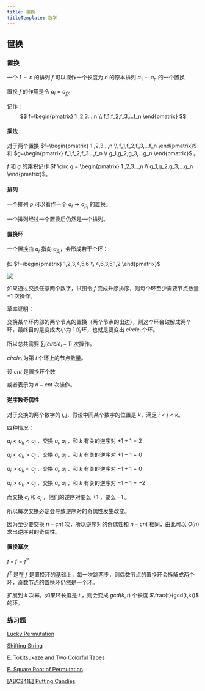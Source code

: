 ```yaml
---
title: 置换
titleTemplate: 数学
---
```


## 置换

### 置换

一个 $1\sim n$ 的排列 $f$ 可以视作一个长度为 $n$ 的原本排列 $a_1\sim a_n$ 的一个置换

置换 $f$ 的作用是令 $a_i=a_{f_i}$。

记作：
$$
f=\begin{pmatrix}
1 ,2,3…,n \\
f_1,f_2,f_3,…f_n
\end{pmatrix}
$$

#### 乘法

对于两个置换 $f=\begin{pmatrix}
1 ,2,3…,n \\
f_1,f_2,f_3,…f_n
\end{pmatrix}$ 和 $g=\begin{pmatrix}
f_1,f_2,f_3…,f_n \\
g_1,g_2,g_3,…g_n
\end{pmatrix}$ 。

$f$ 和 $g$ 的乘积记作 $f \circ g =  \begin{pmatrix}
1 ,2,3…,n \\
g_1,g_2,g_3,…g_n
\end{pmatrix}$。

#### 排列

一个排列 $p$ 可以看作一个 $a_i → a_{p_i}$ 的置换。

一个排列经过一个置换后仍然是一个排列。

#### 置换环

一个置换由 $a_i$ 指向 $a_{p_i}$，会形成若干个环：

如 $f=\begin{pmatrix}
1,2,3,4,5,6 \\
4,6,3,5,1,2
\end{pmatrix}$

![](https://s2.loli.net/2023/10/19/sCJpXAyu9KbgHEz.png)

如果通过交换任意两个数字，试图令 $f$ 变成升序排序，则每个环至少需要节点数量 $-1$ 次操作。

草率证明：

交换某个环内部的两个节点的置换（两个节点的出边），则这个环会破解成两个环，最终目的是变成大小为 $1$ 的环，也就是要变出 $circle_i$ 个环。

所以总共需要 $\sum_i(circle_i-1)$ 次操作。

$circle_i$ 为第 $i$ 个环上的节点数量。

设 $cnt$ 是置换环个数

或者表示为 $n-cnt$ 次操作。

#### 逆序数奇偶性

对于交换的两个数字的 $i,j$，假设中间某个数字的位置是 $k$，满足 $i<j<k$。

四种情况：

$a_i<a_k<a_j$ ，交换 $a_i,a_j$ ，和 $k$ 有关的逆序对 $+1+1=2$

$a_i<a_k>a_j$ ，交换 $a_i,a_j$ ，和 $k$ 有关的逆序对 $+1-1=0$

$a_i>a_k<a_j$ ，交换 $a_i,a_j$ ，和 $k$ 有关的逆序对 $-1+1=0$

$a_i>a_k>a_j$ ，交换 $a_i,a_j$ ，和 $k$ 有关的逆序对 $-1-1=-2$

而交换 $a_i$ 和 $a_j$ ，他们的逆序对要么 $+1$ ，要么 $-1$ 。

所以每次交换必定会导致逆序对的奇偶性发生改变。

因为至少要交换 $n-cnt$ 次，所以逆序对的奇偶性和 $n-cnt$ 相同，由此可以 $O(n)$ 求出逆序对的奇偶性。

#### 置换幂次

$f \circ f  = f^2$

$f^2$ 是在 $f$ 是置换环的基础上，每一次跳两步，则偶数节点的置换环会拆解成两个环，奇数节点的置换环仍然是一个环。

扩展到 $k$ 次幂，如果环长度是 $t$ ，则会变成 $gcd(k,t)$ 个长度 $\frac{t}{gcd(t,k)}$ 的环。

### 练习题

[Lucky Permutation  ](https://www.luogu.com.cn/problem/CF1768D)

[Shifting String  ](https://www.luogu.com.cn/problem/CF1690F)

[E. Tokitsukaze and Two Colorful Tapes](https://codeforces.com/contest/1678/problem/E)

[E. Square Root of Permutation](https://codeforces.com/contest/612/problem/E)

[[ABC241E] Putting Candies  ](https://www.luogu.com.cn/problem/AT_abc241_e)